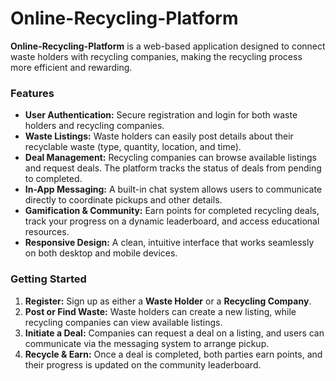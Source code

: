 # Online-Recycling-Platform

**Online-Recycling-Platform** is a web-based application designed to connect waste holders with recycling companies, making the recycling process more efficient and rewarding.


### Features

* **User Authentication:** Secure registration and login for both waste holders and recycling companies.
* **Waste Listings:** Waste holders can easily post details about their recyclable waste (type, quantity, location, and time).
* **Deal Management:** Recycling companies can browse available listings and request deals. The platform tracks the status of deals from pending to completed.
* **In-App Messaging:** A built-in chat system allows users to communicate directly to coordinate pickups and other details.
* **Gamification & Community:** Earn points for completed recycling deals, track your progress on a dynamic leaderboard, and access educational resources.
* **Responsive Design:** A clean, intuitive interface that works seamlessly on both desktop and mobile devices.


### Getting Started

1.  **Register:** Sign up as either a **Waste Holder** or a **Recycling Company**.
2.  **Post or Find Waste:** Waste holders can create a new listing, while recycling companies can view available listings.
3.  **Initiate a Deal:** Companies can request a deal on a listing, and users can communicate via the messaging system to arrange pickup.
4.  **Recycle & Earn:** Once a deal is completed, both parties earn points, and their progress is updated on the community leaderboard.
